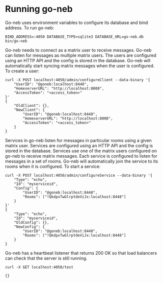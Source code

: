 # Running go-neb

Go-neb uses environment variables to configure its database and bind address.
To run go-neb:

    BIND_ADDRESS=:4050 DATABASE_TYPE=sqlite3 DATABASE_URL=go-neb.db bin/go-neb


Go-neb needs to connect as a matrix user to receive messages. Go-neb can listen
for messages as multiple matrix users. The users are configured using an
HTTP API and the config is stored in the database. Go-neb will automatically
start syncing matrix messages when the user is configured. To create a user:

    curl -X POST localhost:4050/admin/configureClient --data-binary '{
        "UserID": "@goneb:localhost:8448",
        "HomeserverURL": "http://localhost:8008",
        "AccessToken": "<access_token>"
    }'
    {
        "OldClient": {},
        "NewClient": {
            "UserID": "@goneb:localhost:8448",
            "HomeserverURL": "http://localhost:8008",
            "AccessToken": "<access_token>"
        }
    }

Services in go-neb listen for messages in particular rooms using a given matrix
user. Services are configured using an HTTP API and the config is stored in the
database. Services use one of the matrix users configured on go-neb to receive
matrix messages. Each service is configured to listen for messages in a set
of rooms. Go-neb will automatically join the service to its rooms when it is
configured. To start a service:

    curl -X POST localhost:4050/admin/configureService --data-binary '{
        "Type": "echo",
        "Id": "myserviceid",
        "Config": {
            "UserID": "@goneb:localhost:8448",
            "Rooms": ["!QkdpvTwGlrptdeViJx:localhost:8448"]
        }
    }'
    {
        "Type": "echo",
        "Id": "myserviceid",
        "OldConfig": {},
        "NewConfig": {
            "UserID": "@goneb:localhost:8448",
            "Rooms": ["!QkdpvTwGlrptdeViJx:localhost:8448"]
        }
    }

Go-neb has a heartbeat listener that returns 200 OK so that load balancers can
check that the server is still running.

    curl -X GET localhost:4050/test

    {}
